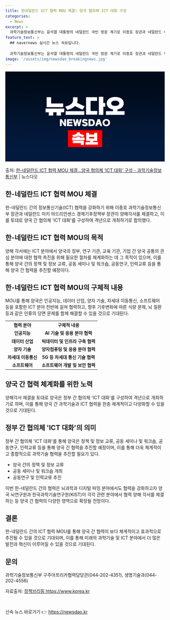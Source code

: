 ```yaml
---
title: 한네덜란드 ICT 협력 MOU 체결! 양국 협의체 ICT 대화 구성
categories:
  - News
excerpt: >
  과학기술정보통신부는 윤석열 대통령의 네덜란드 국빈 방문 계기로 이종호 장관과 네덜란드 미키 아드리안센스 경제…
feature_text: >
  ## navernews 실시간 뉴스 속보입니다.

  과학기술정보통신부는 윤석열 대통령의 네덜란드 국빈 방문 계기로 이종호 장관과 네덜란드 미키 아드리안센스 경제…
image: '/assets/img/newsdao_breakingnews.jpg'
---
```


![뉴스다오 속보](/assets/img/newsdao_breakingnews.jpg)

<p>출처: <a href="https://newsdao.kr/2798" rel="dofollow">한-네덜란드 ICT 협력 MOU 체결…양국 협의체 ‘ICT 대화’ 구성 - 과학기술정보통신부</a> | 뉴스다오</p>

<h2 data-ke-size="size26">한-네덜란드 ICT 협력 MOU 체결</h2>
<p data-ke-size="size16">한-네덜란드 간의 정보통신기술(ICT) 협력을 강화하기 위해 이종호 과학기술정보통신부 장관과 네덜란드 미키 아드리안센스 경제기후정책부 장관이 양해각서를 체결하고, 이를 토대로 양국 간 협의체 'ICT 대화'를 구성하여 격년으로 개최하기로 합의했다.</p>

<h2 data-ke-size="size26">한-네덜란드 ICT 협력 MOU의 목적</h2>
<p data-ke-size="size16">양해 각서에는 ICT 분야에서 양국의 정부, 연구 기관, 교육 기관, 기업 간 양국 공통의 관심 분야에 대한 협력 촉진을 위해 필요한 절차를 체계화하는 데 그 목적이 있으며, 이를 통해 양국 간의 정책 및 정보 교류, 공동 세미나 및 워크숍, 공동연구, 인력교류 등을 통해 양국 간 협력을 추진할 예정이다.</p>

<h2 data-ke-size="size26">한-네덜란드 ICT 협력 MOU의 구체적 내용</h2>
<p data-ke-size="size16">MOU를 통해 양국은 인공지능, 데이터 산업, 양자 기술, 차세대 이동통신, 소프트웨어 등을 포함한 ICT 분야 전반에 걸쳐 협력하고, 향후 기후변화에 따른 식량 문제, 뇌 질환 등과 같은 인류의 당면 문제를 함께 해결할 수 있을 것으로 기대된다.</p>

<table>
  <tr>
    <td style="text-align: center; height: 17px;"><b>협력 분야</b></td>
    <td style="text-align: center; height: 17px;"><b>구체적 내용</b></td>
  </tr>
  <tr>
    <td style="text-align: center; height: 17px;"><b>인공지능</b></td>
    <td style="text-align: center; height: 17px;"><b>AI 기술 및 응용 분야 협력</b></td>
  </tr>
  <tr>
    <td style="text-align: center; height: 17px;"><b>데이터 산업</b></td>
    <td style="text-align: center; height: 17px;"><b>빅데이터 및 인프라 구축 협력</b></td>
  </tr>
  <tr>
    <td style="text-align: center; height: 17px;"><b>양자 기술</b></td>
    <td style="text-align: center; height: 17px;"><b>양자컴퓨팅 및 응용 분야 협력</b></td>
  </tr>
  <tr>
    <td style="text-align: center; height: 17px;"><b>차세대 이동통신</b></td>
    <td style="text-align: center; height: 17px;"><b>5G 등 차세대 통신 기술 협력</b></td>
  </tr>
  <tr>
    <td style="text-align: center; height: 17px;"><b>소프트웨어</b></td>
    <td style="text-align: center; height: 17px;"><b>소프트웨어 개발 및 보안 협력</b></td>
  </tr>
</table>

<h2 data-ke-size="size26">양국 간 협력 체계화를 위한 노력</h2>
<p data-ke-size="size16">양해각서 체결을 토대로 양국은 정부 간 협의체 'ICT 대화'를 구성하여 격년으로 개최하기로 하며, 이를 통해 양국 간 과학기술과 ICT 협력을 한층 체계적이고 다양화할 수 있을 것으로 기대된다.</p>

<h2 data-ke-size="size26">정부 간 협의체 'ICT 대화'의 의미</h2>
<p data-ke-size="size16">정부 간 협의체 'ICT 대화'를 통해 양국은 정책 및 정보 교류, 공동 세미나 및 워크숍, 공동연구, 인력교류 등을 통해 양국 간 협력을 추진할 예정이며, 이를 통해 더욱 체계적이고 종합적으로 과학기술 협력을 추진할 필요가 있다.</p>

<ul>
  <li>양국 간의 정책 및 정보 교류</li>
  <li>공동 세미나 및 워크숍 개최</li>
  <li>공동연구 및 인력교류 추진</li>
</ul>

<p data-ke-size="size16">이번 한-네덜란드 간의 협력은 뇌과학과 디지털 파밍 분야에서도 협력을 강화하고자 양국 뇌연구원과 한국과학기술연구원(KIST)이 각각 관련 분야에서 협력 양해 각서를 체결하는 등 양국 간 협력의 다양한 영역으로 확장될 전망이다.</p>

<h2 data-ke-size="size26">결론</h2>
<p data-ke-size="size16">한-네덜란드 간의 ICT 협력 MOU를 통해 양국 간 협력이 보다 체계적이고 효과적으로 추진될 수 있을 것으로 기대되며, 이를 통해 미래의 과학기술 및 ICT 분야에서 더 많은 발전과 혁신이 이루어질 수 있을 것으로 기대된다.</p>
<h2 data-ke-size="size26">문의</h2>
<p data-ke-size="size16">과학기술정보통신부 구주아프리카협력담당관(044-202-4351), 생명기술과(044-202-4556)</p>
<p data-ke-size="size16">자료출처: <a href="https://newsdao.kr/2798">정책브리핑 https://www.korea.kr</a></p>
<p data-ke-size="size16">&nbsp;</p> 

신속 뉴스 바로가기 👉 <a href="https://newsdao.kr" rel="dofollow">https://newsdao.kr</a>


